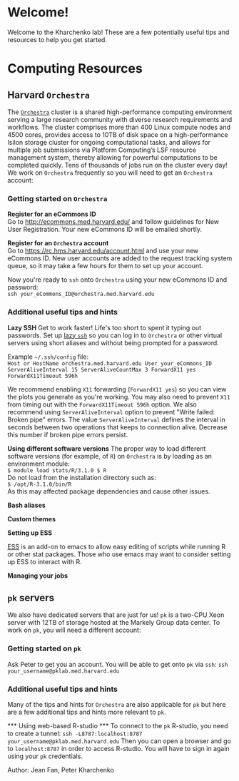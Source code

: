 # Welcome!

Welcome to the Kharchenko lab! These are a few potentially useful tips and resources to help you get started. 

# Computing Resources

## Harvard `Orchestra`

The [`Orchestra`](https://rc.hms.harvard.edu/#orchestra) cluster is a shared high-performance computing environment serving a large research community with diverse research requirements and workflows. The cluster comprises more than 400 Linux compute nodes and 4500 cores, provides access to 10TB of disk space on a high-performance Isilon storage cluster for ongoing computational tasks, and allows for multiple job submissions via Platform Computing’s LSF resource management system, thereby allowing for powerful computations to be completed quickly. Tens of thousands of jobs run on the cluster every day! We work on `Orchestra` frequently so you will need to get an `Orchestra` account:

### Getting started on `Orchestra`

**Register for an eCommons ID**  
Go to http://ecommons.med.harvard.edu/ and follow guidelines for New User Registration. Your new eCommons ID will be emailed shortly.

**Register for an `Orchestra` account**  
Go to https://rc.hms.harvard.edu/account.html and use your new eCommons ID. New user accounts are added to the request tracking system queue, so it may take a few hours for them to set up your account.

Now you're ready to `ssh` onto `Orchestra` using your new eCommons ID and password:  
`ssh your_eCommons_ID@orchestra.med.harvard.edu`

### Additional useful tips and hints

**Lazy SSH**
Get to work faster! Life's too short to spent it typing out passwords. Set up [lazy `ssh`](http://jefworks.com/stupid-must-knows-lazy-ssh/) so you can log in to `Orchestra` or other virtual servers using short aliases and without being prompted for a password. 

Example `~/.ssh/config` file:  
`Host or
   HostName orchestra.med.harvard.edu
   User your_eCommons_ID
   ServerAliveInterval 15
   ServerAliveCountMax 3
   ForwardX11 yes  
   ForwardX11Timeout 596h`

We recommend enabling `X11` forwarding (`ForwardX11 yes`) so you can view the plots you generate as you're working. You may also need to prevent `X11` from timing out with the `ForwardX11Timeout 596h` option. We also recommend using `ServerAliveInterval` option to prevent "Write failed: Broken pipe" errors. The value `ServerAliveInterval` defines the interval in seconds between two operations that keeps to connection alive. Decrease this number if broken pipe errors persist.

**Using different software versions**
The proper way to load different software versions (for example, of `R`) on `Orchestra` is by loading as an environment module:  
`$ module load stats/R/3.1.0
$ R`  
Do not load from the installation directory such as:  
`$ /opt/R-3.1.0/bin/R`  
As this may affected package dependencies and cause other issues.

**Bash aliases**  

**Custom themes**  

**Setting up ESS**  

[ESS](http://ess.r-project.org/) is an add-on to emacs to allow easy editing of scripts while running R or other stat packages. Those who use emacs may want to consider setting up ESS to interact with R. 


**Managing your jobs**

## `pk` servers
We also have dedicated servers that are just for us! `pk` is a two-CPU Xeon server with 12TB of storage hosted at the Markely Group data center. To work on `pk`, you will need a different account:

### Getting started on `pk`

Ask Peter to get you an account. You will be able to get onto `pk` via `ssh`:
`ssh your_username@pklab.med.harvard.edu`  

### Additional useful tips and hints

Many of the tips and hints for `Orchestra` are also applicable for `pk` but here are a few additional tips and hints more relevant to `pk`. 

*** Using web-based R-studio ***
To connect to the `pk` R-studio, you need to create a tunnel: 
`ssh -L8787:localhost:8787  your_username@pklab.med.harvard.edu`
Then you can open a browser and go to `localhost:8787` in order to access R-studio. You will have to sign in again using your `pk` credentials. 

Author: Jean Fan, Peter Kharchenko
